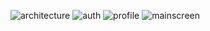 ![architecture](https://github.com/user-attachments/assets/92f88df6-3a4f-4c71-9427-fa4529ce8e1a)
![auth](https://github.com/user-attachments/assets/2ebfbab2-e312-4250-8233-b43d315ce826)
![profile](https://github.com/user-attachments/assets/5042c28d-7366-456d-9082-b027c307682b)
![mainscreen](https://github.com/user-attachments/assets/ea4016fc-e020-48ec-9441-ebe44fa03807)
